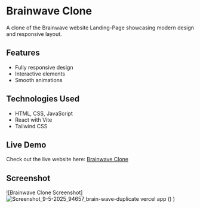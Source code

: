 # Brainwave Clone

A clone of the Brainwave website Landing-Page showcasing modern design and responsive layout.

## Features
- Fully responsive design
- Interactive elements
- Smooth animations

## Technologies Used
- HTML, CSS, JavaScript
- React with Vite
- Tailwind CSS

## Live Demo
Check out the live website here: [Brainwave Clone](https://brain-wave-duplicate.vercel.app/)

## Screenshot
![Brainwave Clone Screenshot]![Screenshot_9-5-2025_94657_brain-wave-duplicate vercel app](https://github.com/user-attachments/assets/bfab9077-e2a8-431e-9cdb-0ebf8607655b)
()
)
